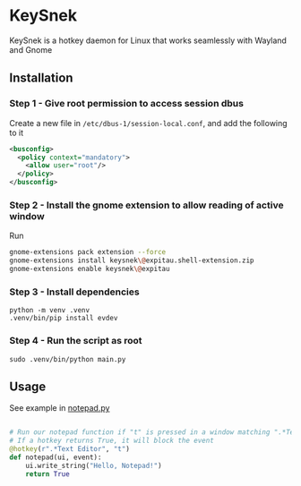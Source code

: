 # KeySnek

KeySnek is a hotkey daemon for Linux that works seamlessly with Wayland and Gnome

## Installation

### Step 1 - Give root permission to access session dbus
Create a new file in `/etc/dbus-1/session-local.conf`, and add the following to it
```xml
<busconfig>
  <policy context="mandatory">
    <allow user="root"/>
  </policy>
</busconfig>
```

### Step 2 - Install the gnome extension to allow reading of active window
Run
```sh
gnome-extensions pack extension --force
gnome-extensions install keysnek\@expitau.shell-extension.zip
gnome-extensions enable keysnek\@expitau
```

### Step 3 - Install dependencies
```
python -m venv .venv
.venv/bin/pip install evdev
```

### Step 4 - Run the script as root
```
sudo .venv/bin/python main.py
```

## Usage
See example in [notepad.py](./scripts/notepad.py)

```py

# Run our notepad function if "t" is pressed in a window matching ".*Text Editor"
# If a hotkey returns True, it will block the event
@hotkey(r".*Text Editor", "t")
def notepad(ui, event):
    ui.write_string("Hello, Notepad!")
    return True
```
